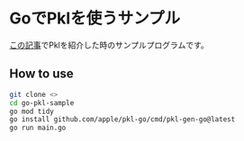 # GoでPklを使うサンプル

[この記事]()でPklを紹介した時のサンプルプログラムです。

## How to use

```sh
git clone <>
cd go-pkl-sample
go mod tidy
go install github.com/apple/pkl-go/cmd/pkl-gen-go@latest
go run main.go
```
